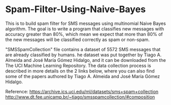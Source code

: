 # Spam-Filter-Using-Naive-Bayes

This is to build spam filter for SMS messages using multinomial Naive Bayes algorithm. 
The goal is to write a program that classifies new messages with accuracy greater than 80%, which mean we expect that more than 80% of the new messages will be classified correctly as spam or non-spam.

"SMSSpamCollection" file contains a dataset of 5572 SMS messages that are already classified by humans. he dataset was put together by Tiago A. Almeida and José María Gómez Hidalgo, and it can be downloaded from the The UCI Machine Learning Repository. The data collection process is described in more details on the 2 links below, where you can also find some of the papers authored by Tiago A. Almeida and José María Gómez Hidalgo.

Reference:
https://archive.ics.uci.edu/ml/datasets/sms+spam+collection
http://www.dt.fee.unicamp.br/~tiago/smsspamcollection/#composition

